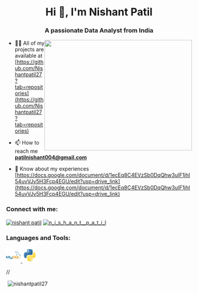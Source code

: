 <h1 align="center">Hi 👋, I'm Nishant Patil</h1>
<h3 align="center">A passionate Data Analyst from India</h3>



<img src="https://github.com/user-attachments/assets/c407bc1c-525c-4a2d-be67-3e671c68a2df" align="right" margin-left="10"  width="400" height="300">





- 👨‍💻 All of my projects are available at [https://github.com/Nishantpatil27?tab=repositories](https://github.com/Nishantpatil27?tab=repositories)

- 📫 How to reach me **patilnishant004@gmail.com**

- 📄 Know about my experiences [https://docs.google.com/document/d/1ecEq8C4EVzSb0DqQhw3ulF1jhI54uvVJv5H3Fcp4EGU/edit?usp=drive_link](https://docs.google.com/document/d/1ecEq8C4EVzSb0DqQhw3ulF1jhI54uvVJv5H3Fcp4EGU/edit?usp=drive_link)



<h3 align="left">Connect with me:</h3>
<p align="left">
<a href="https://linkedin.com/in/nishant patil" target="blank"><img align="center" src="https://raw.githubusercontent.com/rahuldkjain/github-profile-readme-generator/master/src/images/icons/Social/linked-in-alt.svg" alt="nishant patil" height="30" width="40" /></a>
<a href="https://instagram.com/n_i_s_h_a_n_t__p_a_t_i_l" target="blank"><img align="center" src="https://raw.githubusercontent.com/rahuldkjain/github-profile-readme-generator/master/src/images/icons/Social/instagram.svg" alt="n_i_s_h_a_n_t__p_a_t_i_l" height="30" width="40" /></a>
</p>

<h3 align="left">Languages and Tools:</h3>
<p align="left"> <a href="https://www.mysql.com/" target="_blank" rel="noreferrer"> <img src="https://raw.githubusercontent.com/devicons/devicon/master/icons/mysql/mysql-original-wordmark.svg" alt="mysql" width="40" height="40"/> </a> <a href="https://www.python.org" target="_blank" rel="noreferrer"> <img src="https://raw.githubusercontent.com/devicons/devicon/master/icons/python/python-original.svg" alt="python" width="40" height="40"/> </a> </p>


//<p>&nbsp;<img align="center" src="https://github-readme-stats.vercel.app/api?username=nishantpatil27&show_icons=true&locale=en" alt="nishantpatil27" /></p>
